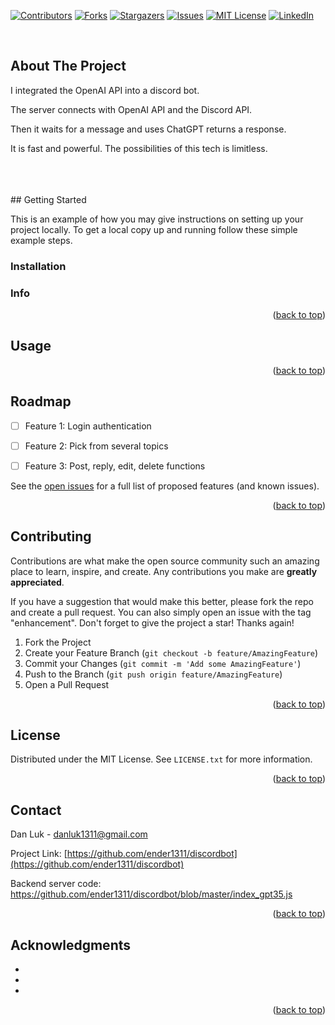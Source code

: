 <a name="readme-top"></a>

[![Contributors][contributors-shield]][contributors-url]
[![Forks][forks-shield]][forks-url]
[![Stargazers][stars-shield]][stars-url]
[![Issues][issues-shield]][issues-url]
[![MIT License][license-shield]][license-url]
[![LinkedIn][linkedin-shield]][linkedin-url]



<!-- PROJECT LOGO -->
<br />


<!-- ABOUT THE PROJECT -->
## About The Project

I integrated the OpenAI API into a discord bot.

The server connects with OpenAI API and the Discord API.

Then it waits for a message and uses ChatGPT returns a response.

It is fast and powerful. The possibilities of this tech is limitless.


<br>
<br>
<br>
<!-- GETTING STARTED -->
## Getting Started

This is an example of how you may give instructions on setting up your project locally.
To get a local copy up and running follow these simple example steps.


### Installation



### Info


<p align="right">(<a href="#readme-top">back to top</a>)</p>



<!-- USAGE EXAMPLES -->
## Usage





<p align="right">(<a href="#readme-top">back to top</a>)</p>



<!-- ROADMAP -->
## Roadmap

- [ ] Feature 1: Login authentication
- [ ] Feature 2: Pick from several topics
- [ ] Feature 3: Post, reply, edit, delete functions 


See the [open issues](https://github.com/ender1311/chatroomba/issues) for a full list of proposed features (and known issues).

<p align="right">(<a href="#readme-top">back to top</a>)</p>



<!-- CONTRIBUTING -->
## Contributing

Contributions are what make the open source community such an amazing place to learn, inspire, and create. Any contributions you make are **greatly appreciated**.

If you have a suggestion that would make this better, please fork the repo and create a pull request. You can also simply open an issue with the tag "enhancement".
Don't forget to give the project a star! Thanks again!

1. Fork the Project
2. Create your Feature Branch (`git checkout -b feature/AmazingFeature`)
3. Commit your Changes (`git commit -m 'Add some AmazingFeature'`)
4. Push to the Branch (`git push origin feature/AmazingFeature`)
5. Open a Pull Request

<p align="right">(<a href="#readme-top">back to top</a>)</p>



<!-- LICENSE -->
## License

Distributed under the MIT License. See `LICENSE.txt` for more information.

<p align="right">(<a href="#readme-top">back to top</a>)</p>



<!-- CONTACT -->
## Contact

Dan Luk - danluk1311@gmail.com

Project Link: [https://github.com/ender1311/discordbot](https://github.com/ender1311/discordbot)

Backend server code: https://github.com/ender1311/discordbot/blob/master/index_gpt35.js

<p align="right">(<a href="#readme-top">back to top</a>)</p>



<!-- ACKNOWLEDGMENTS -->
## Acknowledgments

* []()
* []()
* []()

<p align="right">(<a href="#readme-top">back to top</a>)</p>



<!-- MARKDOWN LINKS & IMAGES -->
<!-- https://www.markdownguide.org/basic-syntax/#reference-style-links -->
[contributors-shield]: https://img.shields.io/github/contributors/ender1311/chatroomba.svg?style=for-the-badge
[contributors-url]: https://github.com/ender1311/chatroomba/graphs/contributors
[forks-shield]: https://img.shields.io/github/forks/ender1311/chatroomba.svg?style=for-the-badge
[forks-url]: https://github.com/ender1311/chatroomba/network/members
[stars-shield]: https://img.shields.io/github/stars/ender1311/chatroomba.svg?style=for-the-badge
[stars-url]: https://github.com/ender1311/chatroomba/stargazers
[issues-shield]: https://img.shields.io/github/issues/ender1311/chatroomba.svg?style=for-the-badge
[issues-url]: https://github.com/ender1311/chatroomba/issues
[license-shield]: https://img.shields.io/github/license/ender1311/chatroomba.svg?style=for-the-badge
[license-url]: https://github.com/ender1311/chatroomba/blob/master/LICENSE.txt
[linkedin-shield]: https://img.shields.io/badge/-LinkedIn-black.svg?style=for-the-badge&logo=linkedin&colorB=555
[linkedin-url]: https://linkedin.com/in/danluk1311
[product-screenshot]: https://raw.githubusercontent.com/ender1311/ender1311.github.io/main/imgs/chatroomba_comments.jpg
[payment-screenshot]: https://ender1311.github.io/coding_central/imgs/stripe_payment.png
[product-demo]:https://ender1311.github.io/coding_central/imgs/eCommerce_demo2.gif
[Next.js]: https://img.shields.io/badge/next.js-000000?style=for-the-badge&logo=nextdotjs&logoColor=white
[Next-url]: https://nextjs.org/
[React.js]: https://img.shields.io/badge/React-20232A?style=for-the-badge&logo=react&logoColor=61DAFB
[React-url]: https://reactjs.org/
[React-router]: https://img.shields.io/badge/-React%20Router-CA4245?logo=react-router
[React-router-url]: https://reactrouter.com/en/main
[Vue.js]: https://img.shields.io/badge/Vue.js-35495E?style=for-the-badge&logo=vuedotjs&logoColor=4FC08D
[Vue-url]: https://vuejs.org/
[Angular.io]: https://img.shields.io/badge/Angular-DD0031?style=for-the-badge&logo=angular&logoColor=white
[Angular-url]: https://angular.io/
[Svelte.dev]: https://img.shields.io/badge/Svelte-4A4A55?style=for-the-badge&logo=svelte&logoColor=FF3E00
[Svelte-url]: https://svelte.dev/
[Laravel.com]: https://img.shields.io/badge/Laravel-FF2D20?style=for-the-badge&logo=laravel&logoColor=white
[Laravel-url]: https://laravel.com
[Bootstrap.com]: https://img.shields.io/badge/Bootstrap-563D7C?style=for-the-badge&logo=bootstrap&logoColor=white
[Bootstrap-url]: https://getbootstrap.com
[JQuery.com]: https://img.shields.io/badge/jQuery-0769AD?style=for-the-badge&logo=jquery&logoColor=white
[JQuery-url]: https://jquery.com 
[postgresql.org]: https://img.shields.io/badge/PostgreSQL-316192?style=for-the-badge&logo=postgresql&logoColor=white
[postgresql-url]: https://postgresql.org
[prisma.io]: https://img.shields.io/badge/Prisma-3982CE?style=for-the-badge&logo=Prisma&logoColor=white
[prisma-url]: https://prisma.io
